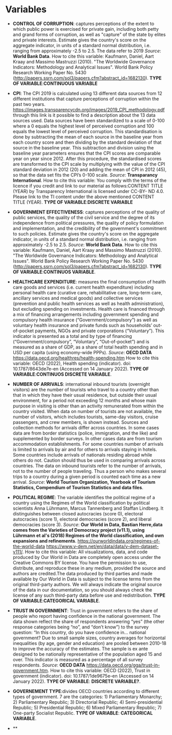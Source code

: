 # Variables

- **CONTROL OF CORRUPTION**: captures perceptions of the extent to which public power is exercised for private gain, including both petty and grand forms of corruption, as well as "capture" of the state by elites and private interests. Estimate gives the country's score on the aggregate indicator, in units of a standard normal distribution, i.e. ranging from approximately -2.5 to 2.5. The data refer to 2019
*Source*: **World Bank Data**. 
How to cite this variable: Kaufmann, Daniel, Aart Kraay and Massimo Mastruzzi (2010). "The Worldwide Governance Indicators: Methodology and Analytical Issues". World Bank Policy Research Working Paper No. 5430 (http://papers.ssrn.com/sol3/papers.cfm?abstract_id=1682130).
**TYPE OF VARIABLE**:**CONTINUOUS VARIABLE**

- **CPI**: The CPI 2019 is calculated using 13 different data sources from 12 different institutions that capture perceptions of corruption within the past two years. https://images.transparencycdn.org/images/2019_CPI_methodology.pdf through this link is it possible to find a description about the 13 data sources used.
Data sources have been standardized to a scale of 0-100 where a 0 equals the highest level of perceived corruption and 100 equals the lowest level of perceived corruption. This standardisation is done by subtracting the mean of each source in the baseline year from each country score and then dividing by the standard deviation of that source in the baseline year. This subtraction and division using the baseline year parameters ensures that the CPI scores are comparable year on year since 2012. After this procedure, the standardised scores are transformed to the CPI scale by multiplying with the value of the CPI standard deviation in 2012 (20) and adding the mean of CPI in 2012 (45), so that the data set fits the CPI’s 0-100 scale.
*Source*: **Transparancy International**.
How to cite this variable: You comply with the terms of the licence if you credit and link to our material as follows:CONTENT TITLE (YEAR) by Transparency International is licensed under CC-BY- ND 4.0. Please link to the TI content under the above mentioned CONTENT TITLE (YEAR).
**TYPE OF VARIABLE**:**DISCRETE VARIABLE**

- **GOVERNMENT EFFECTIVENESS**: captures perceptions of the quality of public services, the quality of the civil service and the degree of its independence from political pressures, the quality of policy formulation and implementation, and the credibility of the government's commitment to such policies. Estimate gives the country's score on the aggregate indicator, in units of a standard normal distribution, i.e. ranging from approximately -2.5 to 2.5.
*Source*: **World Bank Data**.
How to cite this variable: Kaufmann, Daniel, Aart Kraay and Massimo Mastruzzi (2010). "The Worldwide Governance Indicators: Methodology and Analytical Issues". World Bank Policy Research Working Paper No. 5430 (http://papers.ssrn.com/sol3/papers.cfm?abstract_id=1682130). 
**TYPE OF VARIABLE**:**CONTINUOS VARIABLE**.

- **HEALTHCARE EXPENDITURE**: measures the final consumption of health care goods and services (i.e. current health expenditure) including personal health care (curative care, rehabilitative care, long-term care, ancillary services and medical goods) and collective services (prevention and public health services as well as health administration), but excluding spending on investments. Health care is financed through a mix of financing arrangements including government spending and compulsory health insurance (“Government/compulsory”) as well as voluntary health insurance and private funds such as households’ out-of-pocket payments, NGOs and private corporations (“Voluntary”). This indicator is presented as a total and by type of financing (“Government/compulsory”, “Voluntary”, “Out-of-pocket”) and is measured as a share of GDP, as a share of total health spending and in USD per capita (using economy-wide PPPs).
*Source*: **OECD DATA** https://data.oecd.org/healthres/health-spending.htm
How to cite this variable: OECD (2022), Health spending (indicator). doi: 10.1787/8643de7e-en (Accessed on 14 January 2022).
**TYPE OF VARIABLE**:**CONTINUOS DISCRETE VARIABLE**.

- **NUMBER OF ARRIVALS**: international inbound tourists (overnight visitors) are the number of tourists who travel to a country other than that in which they have their usual residence, but outside their usual environment, for a period not exceeding 12 months and whose main purpose in visiting is other than an activity remunerated from within the country visited. When data on number of tourists are not available, the number of visitors, which includes tourists, same-day visitors, cruise passengers, and crew members, is shown instead. Sources and collection methods for arrivals differ across countries. In some cases data are from border statistics (police, immigration, and the like) and supplemented by border surveys. In other cases data are from tourism accommodation establishments. For some countries number of arrivals is limited to arrivals by air and for others to arrivals staying in hotels. Some countries include arrivals of nationals residing abroad while others do not. Caution should thus be used in comparing arrivals across countries. The data on inbound tourists refer to the number of arrivals, not to the number of people traveling. Thus a person who makes several trips to a country during a given period is counted each time as a new arrival.
*Source*: **World Tourism Organization, Yearbook of Tourism Statistics, Compendium of Tourism Statistics and data files**.

- **POLITICAL REGIME**: The variable identifies the political regime of a country using the Regimes of the World classification by political scientists Anna Lührmann, Marcus Tannenberg and Staffan Lindberg. It distinguishes between closed autocracies (score 0), electoral autocracies (score 1), electoral democracies (score 2), and liberal democracies (score 3).
*Source*: **Our World in Data, Bastian Herre,data comes from the Varieties of Democracy project (v11.1), using Lührmann et al's (2018) Regimes of the World classification, and own expansions and refinements**. https://ourworldindata.org/regimes-of-the-world-data https://www.v-dem.net/en/data/data/v-dem-dataset-v111/.
How to cite this variable: All visualizations, data, and code produced by Our World in Data are completely open access under the Creative Commons BY license. You have the permission to use, distribute, and reproduce these in any medium, provided the source and authors are credited.The data produced by third parties and made available by Our World in Data is subject to the license terms from the original third-party authors. We will always indicate the original source of the data in our documentation, so you should always check the license of any such third-party data before use and redistribution.
**TYPE OF VARIABLE**:**CATEGORICAL VARIABLE**.

- **TRUST IN GOVERNMENT**: Trust in government refers to the share of people who report having confidence in the national government. The data shown reflect the share of respondents answering “yes” (the other response categories being “no”, and “don’t know”) to the survey question: “In this country, do you have confidence in… national government? Due to small sample sizes, country averages for horizontal inequalities (by age, gender and education) are pooled between 2010-18 to improve the accuracy of the estimates. The sample is ex ante designed to be nationally representative of the population aged 15 and over. This indicator is measured as a percentage of all survey respondents.
*Source*: **OECD DATA** https://data.oecd.org/gga/trust-in-government.htm.
How to cite this variable: OECD (2022), Trust in government (indicator). doi: 10.1787/1de9675e-en (Accessed on 14 January 2022).
**TYPE OF VARIABLE**: **DISCRETE VARIABLE?**.

- **GOVERNEMENT TYPE**:divides OECD countries according to different types of government. 7 are the categories: 1) Parliamentary Monarchy; 2) Parliamentary Republic; 3) Directorial Republic; 4) Semi-presidential Republic; 5) Presidential Republic; 6) Mixed Parliamentary Republic; 7) One-party Socialist Republic.
**TYPE OF VARIABLE**: **CATEGORICAL VARIABLE**.

- **




